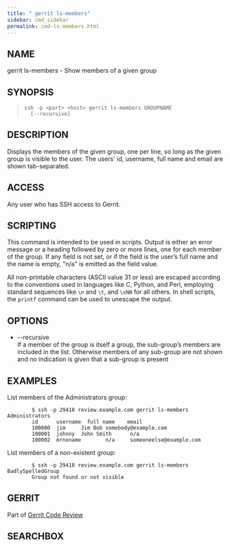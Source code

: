 ```yaml
---
title: " gerrit ls-members"
sidebar: cmd_sidebar
permalink: cmd-ls-members.html
---
```

## NAME

gerrit ls-members - Show members of a given group

## SYNOPSIS

> 
> 
>     ssh -p <port> <host> gerrit ls-members GROUPNAME
>       [--recursive]

## DESCRIPTION

Displays the members of the given group, one per line, so long as the
given group is visible to the user. The users' id, username, full name
and email are shown tab-separated.

## ACCESS

Any user who has SSH access to Gerrit.

## SCRIPTING

This command is intended to be used in scripts. Output is either an
error message or a heading followed by zero or more lines, one for each
member of the group. If any field is not set, or if the field is the
user’s full name and the name is empty, "n/a" is emitted as the field
value.

All non-printable characters (ASCII value 31 or less) are escaped
according to the conventions used in languages like C, Python, and Perl,
employing standard sequences like `\n` and `\t`, and `\xNN` for all
others. In shell scripts, the `printf` command can be used to unescape
the output.

## OPTIONS

  - \--recursive  
    If a member of the group is itself a group, the sub-group’s members
    are included in the list. Otherwise members of any sub-group are not
    shown and no indication is given that a sub-group is present

## EXAMPLES

List members of the Administrators
group:

``` 
        $ ssh -p 29418 review.example.com gerrit ls-members Administrators
        id      username  full name    email
        100000  jim     Jim Bob somebody@example.com
        100001  johnny  John Smith      n/a
        100002  mrnoname        n/a     someoneelse@example.com
```

List members of a non-existent
group:

``` 
        $ ssh -p 29418 review.example.com gerrit ls-members BadlySpelledGroup
        Group not found or not visible
```

## GERRIT

Part of [Gerrit Code Review](index.html)

## SEARCHBOX


